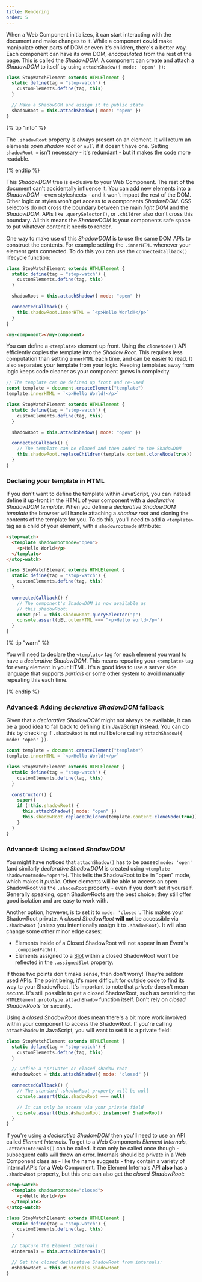 ```yaml
---
title: Rendering
order: 5
---
```


When a Web Component initializes, it can start interacting with the document and make changes to it. While a component
**could** make manipulate other parts of DOM or even it's children, there's a better way. Each component can have its
own DOM, _encapsulated_ from the rest of the page. This is called the _ShadowDOM_. A component can create and attach a
_ShadowDOM_ to itself by using `attachShadow({ mode: 'open' })`:

```js
class StopWatchElement extends HTMLElement {
  static define(tag = "stop-watch") {
    customElements.define(tag, this)
  }

  // Make a ShadowDOM and assign it to public state
  shadowRoot = this.attachShadow({ mode: "open" })
}
```

{% tip "info" %}

The `.shadowRoot` property is always present on an element. It will return an elements _open shadow root_ or `null` if
it doesn't have one. Setting `shadowRoot =` isn't necessary - it's redundant - but it makes the code more readable.

{% endtip %}

This _ShadowDOM_ tree is exclusive to your Web Component. The rest of the document can't accidentally influence it. You
can add new elements into a _ShadowDOM_ - even stylesheets - and it won't impact the rest of the DOM. Other logic or
styles won't get access to a components _ShadowDOM_. CSS selectors do not cross the boundary between the main _light
DOM_ and the _ShadowDOM_. APIs like `.querySelector()`, or `.children` also don't cross this boundary. All this means
the _ShadowDOM_ is your components safe space to put whatever content it needs to render.

One way to make use of this _ShadowDOM_ is to use the same DOM APIs to construct the contents. For example setting the
`.innerHTML` whenever your element gets connected. To do this you can use the `connectedCallback()` lifecycle function:

```js
class StopWatchElement extends HTMLElement {
  static define(tag = "stop-watch") {
    customElements.define(tag, this)
  }

  shadowRoot = this.attachShadow({ mode: "open" })

  connectedCallback() {
    this.shadowRoot.innerHTML = `<p>Hello World!</p>`
  }
}
```

```html
<my-component></my-component>
```

You can define a `<template>` element up front. Using the `cloneNode()` API efficiently copies the template into the
_Shadow Root_. This requires less computation than setting `innerHTML` each time, and can be easier to read. It also
separates your template from your logic. Keeping templates away from logic keeps code cleaner as your component grows in
complexity.

```js
// The template can be defined up front and re-used
const template = document.createElement("template")
template.innerHTML = `<p>Hello World!</p>`

class StopWatchElement extends HTMLElement {
  static define(tag = "stop-watch") {
    customElements.define(tag, this)
  }

  shadowRoot = this.attachShadow({ mode: "open" })

  connectedCallback() {
    // The template can be cloned and then added to the ShadowDOM
    this.shadowRoot.replaceChildren(template.content.cloneNode(true))
  }
}
```

### Declaring your template in HTML

If you don't want to define the template within JavaScript, you can instead define it up-front in the HTML of your
component with a _declarative ShadowDOM template_. When you define a _declarative ShadowDOM template_ the browser will
handle attaching a _shadow root_ and cloning the contents of the template for you. To do this, you'll need to add a
`<template>` tag as a child of your element, with a `shadowrootmode` attribute:

```html
<stop-watch>
  <template shadowrootmode="open">
    <p>Hello World</p>
  </template>
</stop-watch>
```

```js
class StopWatchElement extends HTMLElement {
  static define(tag = "stop-watch") {
    customElements.define(tag, this)
  }

  connectedCallback() {
    // The component's ShadowDOM is now available as
    // this.shadowRoot:
    const pEl = this.shadowRoot.querySelector("p")
    console.assert(pEl.outerHTML === "<p>Hello world</p>")
  }
}
```

{% tip "warn" %}

You will need to declare the `<template>` tag for each element you want to have a _declarative ShadowDOM_. This means
repeating your `<template>` tag for every element in your HTML. It's a good idea to use a server side language that
supports _partials_ or some other system to avoid manually repeating this each time.

{% endtip %}

### Advanced: Adding _declarative ShadowDOM_ fallback

Given that a _declarative ShadowDOM_ might not always be available, it can be a good idea to fall back to defining it in
JavaScript instead. You can do this by checking if `.shadowRoot` is not null before calling
`attachShadow({ mode: 'open' })`.

```js
const template = document.createElement("template")
template.innerHTML = `<p>Hello World!</p>`

class StopWatchElement extends HTMLElement {
  static define(tag = "stop-watch") {
    customElements.define(tag, this)
  }

  constructor() {
    super()
    if (!this.shadowRoot) {
      this.attachShadow({ mode: "open" })
      this.shadowRoot.replaceChildren(template.content.cloneNode(true))
    }
  }
}
```

### Advanced: Using a closed _ShadowDOM_

You might have noticed that `attachShadow()` has to be passed `mode: 'open'` (and similarly _declarative ShadowDOM_ is
created using `<template shadowrootmode="open">`). This tells the ShadowRoot to be in "open" mode, which makes it
_public_. Other elements will be able to access an open ShadowRoot via the `.shadowRoot` property - even if you don't
set it yourself. Generally speaking, open ShadowRoots are the best choice; they still offer good isolation and are easy
to work with.

Another option, however, is to set it to `mode: 'closed'`. This makes your ShadowRoot private. A _closed ShadowRoot_
**will not** be accessible via `.shadowRoot` (unless you intentionally assign it to `.shadowRoot`). It will also change
some other minor edge cases:

- Elements inside of a Closed ShadowRoot will not appear in an Event's `.composedPath()`.
- Elements assigned to a [Slot][slots] within a closed ShadowRoot won't be reflected in the `.assignedSlot` property.

If those two points don't make sense, then don't worry! They're seldom used APIs. The point being, it's more difficult
for outside code to find its way to your ShadowRoot. It's important to note that _private_ doesn't mean _secure_. It's
still possible to get a closed ShadowRoot, such as overriding the `HTMLElement.prototype.attachShadow` function itself.
Don't rely on _closed ShadowRoots_ for security.

Using a _closed ShadowRoot_ does mean there's a bit more work involved within your component to access the ShadowRoot.
If you're calling `attachShadow` in JavaScript, you will want to set it to a private field:

```js
class StopWatchElement extends HTMLElement {
  static define(tag = "stop-watch") {
    customElements.define(tag, this)
  }

  // Define a "private" or closed shadow root
  #shadowRoot = this.attachShadow({ mode: "closed" })

  connectedCallback() {
    // The standard .shadowRoot property will be null
    console.assert(this.shadowRoot === null)

    // It can only be access via your private field
    console.assert(this.#shadowRoot instanceof ShadowRoot)
  }
}
```

If you're using a _declarative ShadowDOM_ then you'll need to use an API called _Element Internals_. To get to a Web
Components _Element Internals_, `.attachInternals()` can be called. It can only be called once though - subsequent calls
will throw an error. Internals should be private in a Web Component class as - like the name suggests - they contain a
variety of internal APIs for a Web Component. The Element Internals API **also** has a `.shadowRoot` property, but this
one can also get the _closed ShadowRoot_:

```html
<stop-watch>
  <template shadowrootmode="closed">
    <p>Hello World</p>
  </template>
</stop-watch>
```

```js
class StopWatchElement extends HTMLElement {
  static define(tag = "stop-watch") {
    customElements.define(tag, this)
  }

  // Capture the Element Internals
  #internals = this.attachInternals()

  // Get the closed declarative ShadowRoot from internals:
  #shadowRoot = this.#internals.shadowRoot
}
```

[slots]: /learn/components/slots
